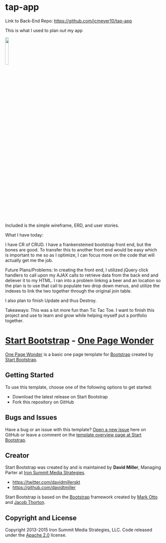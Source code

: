 # tap-app

Link to Back-End Repo: https://github.com/jcmeyer10/tap-app

This is what I used to plan out my app

<img src="https://cloud.githubusercontent.com/assets/12531471/11219766/4bba02ae-8d2a-11e5-9b2a-a2a97dc65bf8.jpg" width="15%"></img>

Included is the simple wireframe, ERD, and user stories.

What I have today:

I have CR of CRUD.  I have a frankensteined bootstrap front end, but the bones are good.  To transfer this to another front end would be easy which is important to me so as I optimize, I can focus more on the code that will actually get me the job.

Future Plans/Problems:
In creating the front end, I utilized jQuery click handlers to call upon my AJAX calls to retrieve data from the back end and deliever it to my HTML.  I ran into a problem linking a beer and an location so the plan is to use that call to populate two drop down menus, and utilize the indexes to link the two together through the original join table.

I also plan to finish Update and thus Destroy.

Takeaways:
This was a lot more fun than Tic Tac Toe.  I want to finish this project and use to learn and grow while helping myself put a portfolio together.





# [Start Bootstrap](http://startbootstrap.com/) - [One Page Wonder](http://startbootstrap.com/template-overviews/one-page-wonder/)

[One Page Wonder](http://startbootstrap.com/template-overviews/one-page-wonder/) is a basic one page template for [Bootstrap](http://getbootstrap.com/) created by [Start Bootstrap](http://startbootstrap.com/).

## Getting Started

To use this template, choose one of the following options to get started:
* Download the latest release on Start Bootstrap
* Fork this repository on GitHub

## Bugs and Issues

Have a bug or an issue with this template? [Open a new issue](https://github.com/IronSummitMedia/startbootstrap-one-page-wonder/issues) here on GitHub or leave a comment on the [template overview page at Start Bootstrap](http://startbootstrap.com/template-overviews/one-page-wonder/).

## Creator

Start Bootstrap was created by and is maintained by **David Miller**, Managing Parter at [Iron Summit Media Strategies](http://www.ironsummitmedia.com/).

* https://twitter.com/davidmillerskt
* https://github.com/davidtmiller

Start Bootstrap is based on the [Bootstrap](http://getbootstrap.com/) framework created by [Mark Otto](https://twitter.com/mdo) and [Jacob Thorton](https://twitter.com/fat).

## Copyright and License

Copyright 2013-2015 Iron Summit Media Strategies, LLC. Code released under the [Apache 2.0](https://github.com/IronSummitMedia/startbootstrap-one-page-wonder/blob/gh-pages/LICENSE) license.
